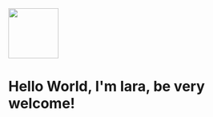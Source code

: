 
<img src="https://github.com/user-attachments/assets/ae0ac16a-454a-4b4e-8a47-c0a2a5b605bf" width="100px" height="100px" />



<h1>Hello World, I'm Iara, be very welcome!</h1>

